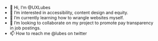 - 👋 Hi, I’m @UXLubes
- 👀 I’m interested in accessibility, content design and equity.
- 🌱 I’m currently learning how to wrangle websites myself.
- 💞️ I’m looking to collaborate on my project to promote pay transparency in job postings.
- 📫 How to reach me @lubes on twitter

<!---
UXLubes/UXLubes is a ✨ special ✨ repository because its `README.md` (this file) appears on your GitHub profile.
You can click the Preview link to take a look at your changes.
--->
